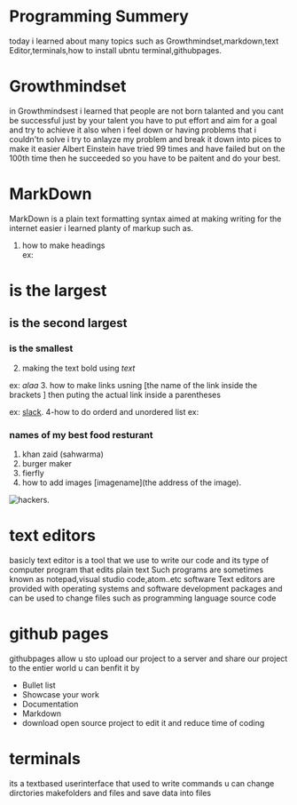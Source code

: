 # Programming Summery 
today i learned about many topics such as Growthmindset,markdown,text Editor,terminals,how to install ubntu terminal,githubpages.
# Growthmindset
in Growthmindsest i learned that people are not born talanted and you cant be successful just by your talent you have to put effort 
and aim for a goal  and try to achieve it also when i feel down or having problems that i couldn'tn solve i try to anlayze my problem
and break it down into pices to  make it easier Albert Einstein have tried 99 times and have failed but on the 100th time then
he succeeded  so you have to be paitent and do your best.
# MarkDown
MarkDown is a plain text formatting syntax aimed at making writing for the internet easier i learned planty of markup such as.
1. how to make headings  
ex:
# is the largest
## is the second largest
### is the smallest
2. making the text bold using *text*

ex:
*alaa*
3. how to make links usning [the name of the link inside the brackets ] then puting the actual link inside a parentheses

ex:
[slack](https://slack.com/intl/en-jo/downloads/instructions/windows).
4-how to do orderd and unordered list
ex:
### names of my best food resturant 
1. khan zaid (sahwarma)
2. burger maker
3. fierfly
5. how to add images [imagename](the address of the image).

![hackers](https://image.shutterstock.com/image-vector/three-white-black-grey-hats-600w-618714785.jpg).
















# text editors
 basicly text editor is a tool that we use to write our code and its  type of computer program that edits plain text Such programs are sometimes known as notepad,visual studio code,atom..etc software Text editors are provided with operating systems and software development packages  and can be used to change files such as programming language source code
 
 
# github pages
 githubpages allow u sto upload our project to a server and share our project to the entier world u can benfit it by 
 * Bullet list
 * Showcase your work
 * Documentation
 * Markdown
 * download open source project to edit it and reduce time of coding
 
 
 
 
# terminals 
 its a textbased userinterface that used to write commands u can change dirctories makefolders and files and save data into files
